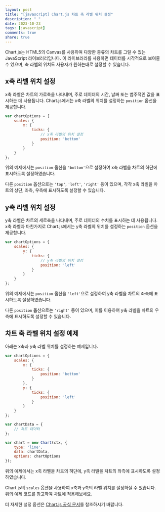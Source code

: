 ```yaml
---
layout: post
title: "[javascript] Chart.js 차트 축 라벨 위치 설정"
description: " "
date: 2023-10-23
tags: [javascript]
comments: true
share: true
---
```


Chart.js는 HTML5의 Canvas를 사용하여 다양한 종류의 차트를 그릴 수 있는 JavaScript 라이브러리입니다. 이 라이브러리를 사용하면 데이터를 시각적으로 보여줄 수 있으며, 축 라벨의 위치도 사용자가 원하는대로 설정할 수 있습니다.

## x축 라벨 위치 설정

x축 라벨은 차트의 가로축을 나타내며, 주로 데이터의 시간, 날짜 또는 범주적인 값을 표시하는 데 사용됩니다. Chart.js에서는 x축 라벨의 위치를 설정하는 `position` 옵션을 제공합니다.

```javascript
var chartOptions = {
    scales: {
        x: {
            ticks: {
                // x축 라벨의 위치 설정
                position: 'bottom' 
            }
        }
    }
};
```

위의 예제에서는 `position` 옵션을 `'bottom'`으로 설정하여 x축 라벨을 차트의 하단에 표시하도록 설정하였습니다.

다른 `position` 옵션으로는 `'top'`, `'left'`, `'right'` 등이 있으며, 각각 x축 라벨을 차트의 상단, 좌측, 우측에 표시하도록 설정할 수 있습니다.

## y축 라벨 위치 설정

y축 라벨은 차트의 세로축을 나타내며, 주로 데이터의 수치를 표시하는 데 사용됩니다. x축 라벨과 마찬가지로 Chart.js에서는 y축 라벨의 위치를 설정하는 `position` 옵션을 제공합니다.

```javascript
var chartOptions = {
    scales: {
        y: {
            ticks: {
                // y축 라벨의 위치 설정
                position: 'left' 
            }
        }
    }
};
```

위의 예제에서는 `position` 옵션을 `'left'`으로 설정하여 y축 라벨을 차트의 좌측에 표시하도록 설정하였습니다.

다른 `position` 옵션으로는 `'right'` 등이 있으며, 이를 이용하여 y축 라벨을 차트의 우측에 표시하도록 설정할 수 있습니다.

## 차트 축 라벨 위치 설정 예제

아래는 x축과 y축 라벨 위치를 설정하는 예제입니다. 

```javascript
var chartOptions = {
    scales: {
        x: {
            ticks: {
                position: 'bottom' 
            }
        },
        y: {
            ticks: {
                position: 'left' 
            }
        }
    }
};

var chartData = {
    // 차트 데이터
};

var chart = new Chart(ctx, {
    type: 'line',
    data: chartData,
    options: chartOptions
});
```

위의 예제에서는 x축 라벨을 차트의 하단에, y축 라벨을 차트의 좌측에 표시하도록 설정하였습니다.

Chart.js의 `scales` 옵션을 사용하여 x축과 y축의 라벨 위치를 설정하실 수 있습니다. 위의 예제 코드를 참고하여 차트에 적용해보세요.

더 자세한 설정 옵션은 [Chart.js 공식 문서](https://www.chartjs.org/docs/latest/axes/)를 참조하시기 바랍니다.